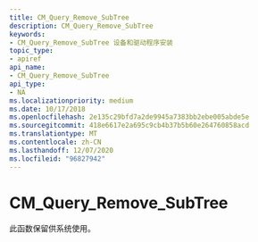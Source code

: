 ```yaml
---
title: CM_Query_Remove_SubTree
description: CM_Query_Remove_SubTree
keywords:
- CM_Query_Remove_SubTree 设备和驱动程序安装
topic_type:
- apiref
api_name:
- CM_Query_Remove_SubTree
api_type:
- NA
ms.localizationpriority: medium
ms.date: 10/17/2018
ms.openlocfilehash: 2e135c29bfd7a2de9945a7383bb2ebe005abde5e
ms.sourcegitcommit: 418e6617e2a695c9cb4b37b5b60e264760858acd
ms.translationtype: MT
ms.contentlocale: zh-CN
ms.lasthandoff: 12/07/2020
ms.locfileid: "96827942"
---
```

# <a name="cm_query_remove_subtree"></a>CM_Query_Remove_SubTree

此函数保留供系统使用。
